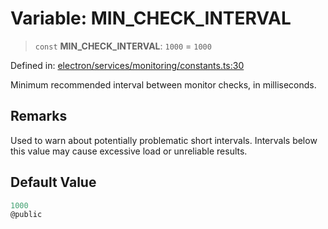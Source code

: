 # Variable: MIN\_CHECK\_INTERVAL

> `const` **MIN\_CHECK\_INTERVAL**: `1000` = `1000`

Defined in: [electron/services/monitoring/constants.ts:30](https://github.com/Nick2bad4u/Uptime-Watcher/blob/8a1973382d5fe14c52996ecda381894eb7ecd4a6/electron/services/monitoring/constants.ts#L30)

Minimum recommended interval between monitor checks, in milliseconds.

## Remarks

Used to warn about potentially problematic short intervals. Intervals below this value may cause excessive load or unreliable results.

## Default Value

```ts
1000
@public
```
